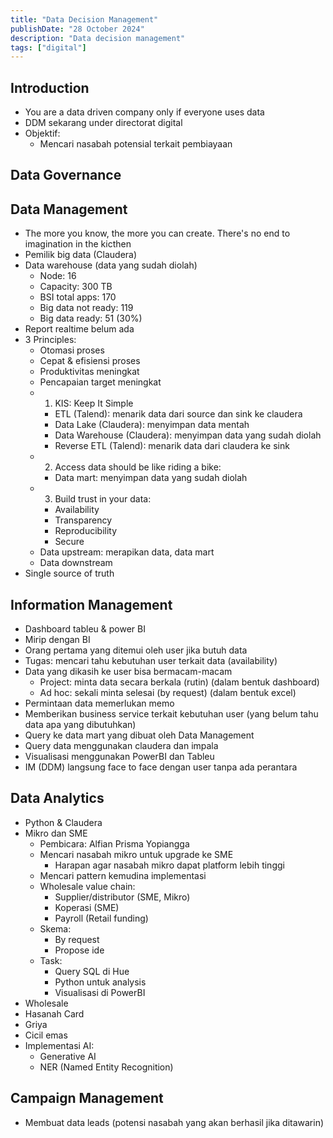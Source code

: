 ```yaml
---
title: "Data Decision Management"
publishDate: "28 October 2024"
description: "Data decision management"
tags: ["digital"]
---
```


## Introduction

- You are a data driven company only if everyone uses data
- DDM sekarang under directorat digital
- Objektif:
  - Mencari nasabah potensial terkait pembiayaan

## Data Governance

## Data Management

- The more you know, the more you can create. There's no end to imagination in the kicthen
- Pemilik big data (Claudera)
- Data warehouse (data yang sudah diolah)
  - Node: 16
  - Capacity: 300 TB
  - BSI total apps: 170
  - Big data not ready: 119
  - Big data ready: 51 (30%)
- Report realtime belum ada
- 3 Principles:
  - Otomasi proses
  - Cepat & efisiensi proses
  - Produktivitas meningkat
  - Pencapaian target meningkat
  - 1. KIS: Keep It Simple
    - ETL (Talend): menarik data dari source dan sink ke claudera
    - Data Lake (Claudera): menyimpan data mentah
    - Data Warehouse (Claudera): menyimpan data yang sudah diolah
    - Reverse ETL (Talend): menarik data dari claudera ke sink
  - 2. Access data should be like riding a bike:
    - Data mart: menyimpan data yang sudah diolah
  - 3. Build trust in your data:
    - Availability
    - Transparency
    - Reproducibility
    - Secure
  - Data upstream: merapikan data, data mart
  - Data downstream
- Single source of truth

## Information Management

- Dashboard tableu & power BI
- Mirip dengan BI
- Orang pertama yang ditemui oleh user jika butuh data
- Tugas: mencari tahu kebutuhan user terkait data (availability)
- Data yang dikasih ke user bisa bermacam-macam
  - Project: minta data secara berkala (rutin) (dalam bentuk dashboard)
  - Ad hoc: sekali minta selesai (by request) (dalam bentuk excel)
- Permintaan data memerlukan memo
- Memberikan business service terkait kebutuhan user (yang belum tahu data apa yang dibutuhkan)
- Query ke data mart yang dibuat oleh Data Management
- Query data menggunakan claudera dan impala
- Visualisasi menggunakan PowerBI dan Tableu
- IM (DDM) langsung face to face dengan user tanpa ada perantara

## Data Analytics

- Python & Claudera
- Mikro dan SME
  - Pembicara: Alfian Prisma Yopiangga
  - Mencari nasabah mikro untuk upgrade ke SME
    - Harapan agar nasabah mikro dapat platform lebih tinggi
  - Mencari pattern kemudina implementasi
  - Wholesale value chain:
    - Supplier/distributor (SME, Mikro)
    - Koperasi (SME)
    - Payroll (Retail funding)
  - Skema:
    - By request
    - Propose ide
  - Task:
    - Query SQL di Hue
    - Python untuk analysis
    - Visualisasi di PowerBI
- Wholesale
- Hasanah Card
- Griya
- Cicil emas
- Implementasi AI:
  - Generative AI
  - NER (Named Entity Recognition)

## Campaign Management

- Membuat data leads (potensi nasabah yang akan berhasil jika ditawarin)

